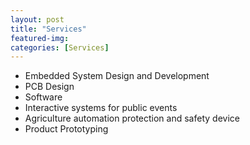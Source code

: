 ```yaml
---
layout: post
title: "Services"
featured-img:
categories: [Services]
---
```


- Embedded System Design and Development
- PCB Design
- Software
- Interactive systems for public events
- Agriculture automation protection and safety device
- Product Prototyping
